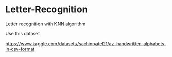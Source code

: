 # Letter-Recognition
Letter recognition with KNN algorithm

Use this dataset

https://www.kaggle.com/datasets/sachinpatel21/az-handwritten-alphabets-in-csv-format
